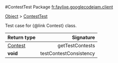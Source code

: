 #ContestTest
Package [fr.faylixe.googlecodejam.client](nullfr/faylixe/googlecodejam/client)

[Object]() > [ContestTest]()

Test case for {@link Contest} class.


Return type | Signature
--- | ---:
[Contest]() | getTestContests
**void** | testContestConsistency
